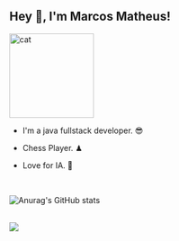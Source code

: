 ## Hey 👋, I'm Marcos Matheus!

<img align="center"  height="150rem" alt="cat" src="https://media1.tenor.com/images/54c242529482ff2a7c8209bb5d0a6e6f/tenor.gif?itemid=5017754">

<br>

+ I'm a java fullstack developer. 😎

+ Chess Player. ♟

+ Love for IA. 🧠


<br>

<div>
  
![Anurag's GitHub stats](https://github-readme-stats.vercel.app/api?username=Matheus251170&show_icons=true&theme=radical)

</div>

<br>

<div>
   <a href="https://www.linkedin.com/in/marcos-matheus/" target="_blank"><img src="https://img.shields.io/badge/-LinkedIn-%230077B5?style=for-the-badge&logo=linkedin&logoColor=white" target="_blank"></a>
</div>
